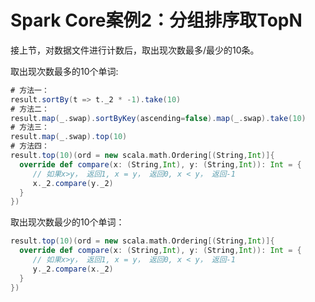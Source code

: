 # Spark Core案例2：分组排序取TopN

接上节，对数据文件进行计数后，取出现次数最多/最少的10条。

取出现次数最多的10个单词:

```scala
# 方法一：
result.sortBy(t => t._2 * -1).take(10)
# 方法二：
result.map(_.swap).sortByKey(ascending=false).map(_.swap).take(10)
# 方法三：
result.map(_.swap).top(10)
# 方法四：
result.top(10)(ord = new scala.math.Ordering[(String,Int)]{
  override def compare(x: (String,Int), y: (String,Int)): Int = {
     // 如果x>y， 返回1, x = y， 返回0, x < y， 返回-1
     x._2.compare(y._2)
  }
})
```

取出现次数最少的10个单词：

```scala
result.top(10)(ord = new scala.math.Ordering[(String,Int)]{
  override def compare(x: (String,Int), y: (String,Int)): Int = {
     // 如果x>y， 返回1, x = y， 返回0, x < y， 返回-1
     y._2.compare(x._2)
  }
})
```



